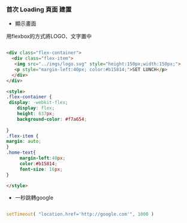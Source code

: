 ### 首次 Loading 頁面 建置
 
 - 顯示畫面
 
 用flexbox的方式將LOGO、文字置中
 ```html
 
 <div class="flex-container">
   <div class="flex-item">
    <img src="../imgs/logo.svg" style="height:150px;width:150px;">
    <p style="margin-left:40px; color:#b15814;">SET LUNCH</p>
   </div>
 </div>
 
 <style>
 .flex-container {
  display: -webkit-flex;
     display: flex;
     height: 637px;
     background-color: #f7a654;
           
 }
 .flex-item {
 margin: auto;
 }
 .home-text{
      margin-left:40px; 
      color:#b15814;
      font-size: 16px;
 }
 
 </style>
 
 ```
 
 - 一秒跳轉google
 
 ``` javaScript
 
 setTimeout( "location.href='http://google.com'", 1000 )
 
 ```
